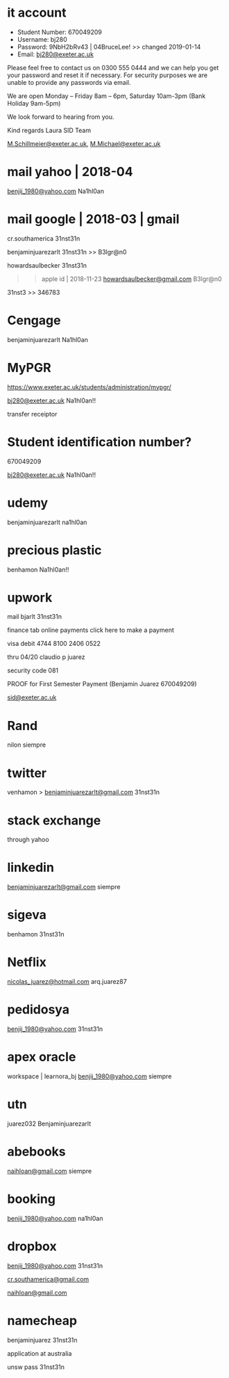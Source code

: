 
# it account

- Student Number: 670049209
- Username: bj280 
- Password: 9NbH2bRv43 | 04BruceLee! >> changed 2019-01-14
- Email: bj280@exeter.ac.uk

Please feel free to contact us on 0300 555 0444 and we can help you get your password and reset it if necessary. For security purposes we are unable to provide any passwords via email.
 
We are open Monday – Friday 8am – 6pm, Saturday 10am-3pm (Bank Holiday 9am-5pm)
 
We look forward to hearing from you.
 
Kind regards
Laura
SID Team

M.Schillmeier@exeter.ac.uk, M.Michael@exeter.ac.uk

# mail yahoo | 2018-04

benjij_1980@yahoo.com
Na1hl0an 

# mail google | 2018-03 | gmail

cr.southamerica
31nst31n

benjaminjuarezarlt
31nst31n >> B3lgr@n0

howardsaulbecker
31nst31n

>> apple id | 2018-11-23
howardsaulbecker@gmail.com
B3lgr@n0

31nst3 >> 346783

# Cengage
benjaminjuarezarlt
Na1hl0an

# MyPGR

https://www.exeter.ac.uk/students/administration/mypgr/

bj280@exeter.ac.uk
Na1hl0an!!

transfer receiptor

# Student identification number?
670049209

bj280@exeter.ac.uk
Na1hl0an!!

# udemy 

benjaminjuarezarlt
na1hl0an

# precious plastic

benhamon
Na1hl0an!!

# upwork
mail bjarlt
31nst31n

finance tab
online payments
click here to make a payment

visa debit
4744 8100 2406 0522

thru 04/20
claudio p juarez

security code 
081

PROOF for First Semester Payment (Benjamin Juarez 670049209)

sid@exeter.ac.uk

# Rand
nilon
siempre

# twitter

venhamon > benjaminjuarezarlt@gmail.com
31nst31n

# stack exchange
through yahoo

# linkedin
benjaminjuarezarlt@gmail.com
siempre

# sigeva
benhamon
31nst31n

# Netflix

nicolas_juarez@hotmail.com 
arq.juarez87

# pedidosya
benjij_1980@yahoo.com
31nst31n

# apex oracle

workspace | learnora_bj
benjij_1980@yahoo.com
siempre

# utn

juarez032
Benjaminjuarezarlt

# abebooks

naihloan@gmail.com
siempre

# booking

benjij_1980@yahoo.com
na1hl0an

# dropbox

benjij_1980@yahoo.com
31nst31n

cr.southamerica@gmail.com

naihloan@gmail.com

# namecheap

benjaminjuarez
31nst31n

application at australia

unsw
pass 31nst31n
